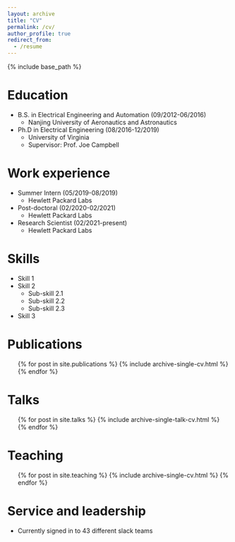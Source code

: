 ```yaml
---
layout: archive
title: "CV"
permalink: /cv/
author_profile: true
redirect_from:
  - /resume
---
```


{% include base_path %}

Education
======
* B.S. in Electrical Engineering and Automation (09/2012-06/2016)
  * Nanjing University of Aeronautics and Astronautics
* Ph.D in Electrical Engineering (08/2016-12/2019)
  * University of Virginia  
  * Supervisor: Prof. Joe Campbell

Work experience
======
* Summer Intern (05/2019-08/2019)
  * Hewlett Packard Labs
* Post-doctoral (02/2020-02/2021)
  * Hewlett Packard Labs
* Research Scientist (02/2021-present)
  * Hewlett Packard Labs
  
Skills
======
* Skill 1
* Skill 2
  * Sub-skill 2.1
  * Sub-skill 2.2
  * Sub-skill 2.3
* Skill 3

Publications
======
  <ul>{% for post in site.publications %}
    {% include archive-single-cv.html %}
  {% endfor %}</ul>
  
Talks
======
  <ul>{% for post in site.talks %}
    {% include archive-single-talk-cv.html %}
  {% endfor %}</ul>
  
Teaching
======
  <ul>{% for post in site.teaching %}
    {% include archive-single-cv.html %}
  {% endfor %}</ul>
  
Service and leadership
======
* Currently signed in to 43 different slack teams
